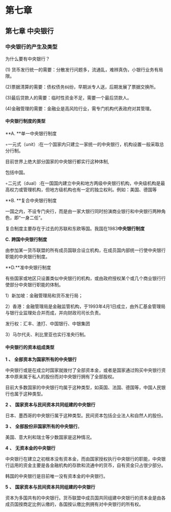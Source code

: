 # 第七章

## 第七章 中央银行

### 中央银行的产生及类型

为什么要有中央银行？

(1) 货币发行统一的需要：分散发行问题多，流通乱，难辨真伪，小银行业务有局限。

(2)票据清算的需要：债权债务纠纷，早期派专人送，后期发展了票据交换所。

(3)最后贷款人的需要：临时性资金不足，需要一个最后贷款人。

(4)金融管理的需要：金融业是高风险行业，需专门机构代表政府对其管理。

#### 中央银行制度的类型

**A. **单一中央银行制度

◦一元式（unit）:在一个国家内只建立一家统一的中央银行，机构设置一般采取总分行制。

 目前世界上绝大部分国家的中央银行都实行这种体制,  

 包括中国。

◦二元式（dual）:在一国国内建立中央和地方两级中央银行机构，中央级机构是最高权力或管理机构，但地方级机构也有一定的独立权利。例如：美国、德国等

**B. **复合中央银行制度

一国之内，不设专门央行，而是由一家大银行同时扮演商业银行和中央银行两种角色，即“一身二任”。

复合制度主要存在于过去的苏联和东欧等国。我国在1983**中央银行制度**

**C.** **跨国中央银行制度**

由参加某一货币联盟的所有成员国联合设立机构，在成员国内部统一行使中央银行职能的中央银行制度。

**D.**准中央银行制度

有些国家或地区只设置类似中央银行的机构，或由政府授权某个或几个商业银行行使部分中央银行职能的体制。

 1）新加坡：金融管理局和货币发行局；

 2）香港：金融管理局是金融监管机构，于1993年4月1日成立，由外汇基金管理局与银行业监理处合并而成，并向财政司司长负责。

 发行权：汇丰、渣打、中国银行、中银集团

 3）马尔代夫、利比里亚也实行准央行制。

#### 中央银行的资本组成类型

**1** **、** **全部资本为国家所有的中央银行**

  中央银行或是在成立时国家就拨付了全部资本金，或者是国家通过购买中央银行资本中原来属于私人的股份而对中央银行拥有了全部股权。

  目前大多数国家的中央银行均属于这种类型，如英国、法国、德国等，中国人民银行也属于这种类型。

**2** **、** **国家资本与民间资本共同组建的中央银行**

  日本、墨西哥的中央银行属于这种类型。民间资本包括企业法人和自然人的股份。

**3** **、** **全部股份非国家所有的中央银行**。

  美国、意大利和瑞士等少数国家是这种情况。

**4** **、** **无资本金的中央银行**

  中央银行在建立之初根本没有资本金，而由国家授权执行中央银行的职能，中央银行运用的资金主要是各金融机构的存款和流通中的货币，自有资金只占很少部分。

  韩国的中央银行是目前唯一没有资本金的中央银行。

**5** **、** **国家资本与民间资本共同组建的中央银行**

  资本为多国共有的中央银行。货币联盟中成员国共同组建中央银行的资本金是由各成员国按商定比例认缴的，各国按认缴比例拥有对中央银行的所有权。
